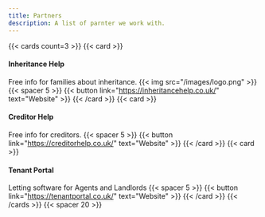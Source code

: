 ```yaml
---
title: Partners
description: A list of parnter we work with.
---
```


{{< cards count=3 >}}
{{< card >}}
#### Inheritance Help
Free info for families about inheritance.
{{< img src="/images/logo.png" >}}
{{< spacer 5 >}}
{{< button link="https://inheritancehelp.co.uk/" text="Website" >}}
{{< /card >}}
{{< card >}}
#### Creditor Help
Free info for creditors.
{{< spacer 5 >}}
{{< button link="https://creditorhelp.co.uk/" text="Website" >}}
{{< /card >}}
{{< card >}}
#### Tenant Portal
Letting software for Agents and Landlords
{{< spacer 5 >}}
{{< button link="https://tenantportal.co.uk/" text="Website" >}}
{{< /card >}}
{{< /cards >}}
{{< spacer 20 >}}